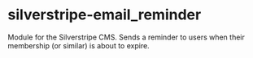 # silverstripe-email_reminder
Module for the Silverstripe CMS. Sends a reminder to users when their membership (or similar) is about to expire. 
